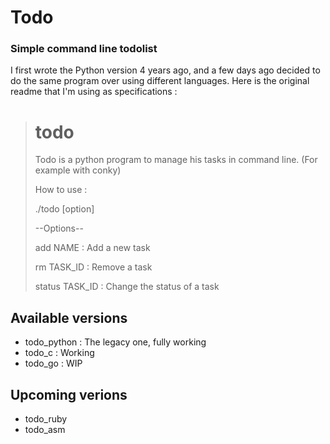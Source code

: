 # Todo

### Simple command line todolist

I first wrote the Python version 4 years ago, and a few days ago decided to do the same program over using different languages.
Here is the original readme that I'm using as specifications :

> todo
> ====
>
> Todo is a python program to manage his tasks in command line. (For example with conky)
>
> How to use :
>
> ./todo [option]
>
> --Options--
>
> add     NAME  : Add a new task
>
> rm      TASK_ID	: Remove a task
>
> status  TASK_ID	: Change the status of a task

## Available versions

- todo_python : The legacy one, fully working
- todo_c : Working
- todo_go : WIP

## Upcoming verions

- todo_ruby
- todo_asm